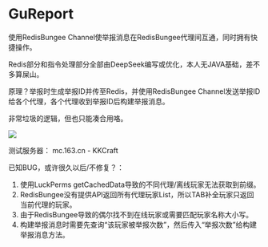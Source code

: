 # GuReport
使用RedisBungee Channel使举报消息在RedisBungee代理间互通，同时拥有快捷操作。

Redis部分和指令处理部分全部由DeepSeek编写或优化，本人无JAVA基础，差不多算屎山。

原理？举报时生成举报ID并传至Redis，并使用RedisBungee Channel发送举报ID给各个代理，各个代理收到举报ID后构建举报消息。

非常垃圾的逻辑，但也只能凑合用咯。

![](https://image.linmoyu.top/20250407223308494.webp)

测试服务器：
mc.163.cn - KKCraft

已知BUG，或许很久以后/不修复？：
1. 使用LuckPerms getCachedData导致的不同代理/离线玩家无法获取到前缀。
2. RedisBungee没有提供API返回所有代理玩家List，所以TAB补全玩家只返回当前代理的玩家。
3. 由于RedisBungee导致的偶尔找不到在线玩家或需要匹配玩家名称大小写。
4. 构建举报消息时需要先查询“该玩家被举报次数”，然后传入“举报次数”给构建举报消息方法。
